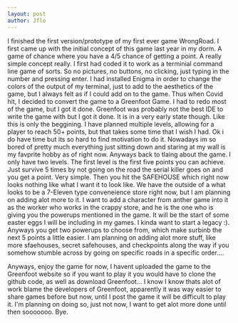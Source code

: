 ```yaml
---
layout: post
author: Jflo
---
```

I finished the first version/prototype of my first ever game WrongRoad. I first came up with the initial concept of this game last year in my dorm. A game of chance where you have a 4/5 chance of getting a point. A really simple concept really. I first had coded it to work as a terminial command line game of sorts. So no pictures, no buttons, no clicking, just typing in the number and pressing enter. I had installed Enigma in order to change the colors of the output of my terminal, just to add to the aesthetics of the game, but I always felt as if I could add on to the game. Thus when Covid hit, I decided to convert the game to a Greenfoot Game. I had to redo most of the game, but I got it done. Greenfoot was probably not the best IDE to write the game with but I got it done. It is in a very early state though. Like this is only the beggining. I have planned multiple levels, allowing for a player to reach 50+ points, but that takes some time that I wish I had. Ok i do have time but its so hard to find motivation to do it. Nowadays im so bored of pretty much everything just sitting down and staring at my wall is my favprite hobby as of right now. Anyways back to tlaing about the game. I only have two levels. The first level is the first five points you can achieve. Just survive 5 times by not going on the road the serial killer goes on and you get a point. Very simple. Then you hit the SAFEHOUSE which right now looks nothing like what I want it to look like. We have the outside of a what looks to be a 7-Eleven type conveneience store right now, but I am planning on adding alot more to it. I want to add a character from anther game into it as the worker who works in the crappy store, and he is the one who is giving you the powerups mentioned in the game. It will be the start of some easter eggs I will be including in my games. I kinda want to start a legacy :). Anyways you get two powerups to choose from, which make surbinb the next 5 points a little easier. I am planning on adding alot more stuff, like more sfaehouses, secret safehouses, and checkpoints along the way if you somehow stumble across by going on specific roads in a specific order.... 

Anyways, enjoy the game for now, I havent uploaded the game to the Greenfoot website so if you want to play it you would have to clone the github code, as well as download Greenfoot... I know I know thats alot of work blame the developers of Greenfoot, apparently it was way easier to share games before but now, until I post the game it will be difficult to play it. I'm planning on doing so, just not now, I want to get alot more done until then sooooooo. Bye.
